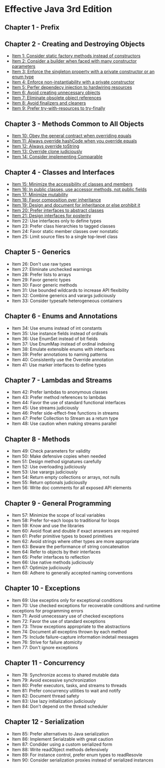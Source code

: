 # Effective Java 3rd Edition
## Chapter 1 - Prefix
## Chapter 2 - Creating and Destroying Objects
* [Item 1: Consider static factory methods instead of constructors](Chapter-2/Item-1-Consider-static-factory-methods-instead-of-constructors.md)
* [Item 2: Consider a builder when faced with many constructor parameters](Chapter-2/Item-2-Consider-a-builder-when-faced-with-many-constructor-parameters.md)
* [Item 3: Enforce the singleton property with a private constructor or an enum type](Chapter-2/Item-3-Enforce-the-singleton-property-with-a-private-constructor-or-enum-type.md)
* [Item 4: Enforce non-instantiability with a private constructor](Chapter-2/Item-4-Enforce-noninstantiability-with-a-private-constructor.md)
* [Item 5: Perfer dependecy injection to hardwiring resources](Chapter-2/Item-5-Prefer-dependency-injection-to-hardwiring-resources.md)
* [Item 6: Avoid creating unnecessary objects](Chapter-2/Item-6-Avoid-creating-unnecessary-objects.md)
* [Item 7: Eliminate obsolete object references](Chapter-2/Item-7-Eliminate-obsolete-object-refrences.md)
* [Item 8: Avoid finalizers and cleaners](Chapter-2/Item-8-Avoid-finalizers-and-cleaners.md)
* [Item 9: Prefer try-with-resources to try-finally](Chapter-2/Item-9-Prefer-try-with-resources-to-try-finally.md)
## Chapter 3 - Methods Common to All Objects
* [Item 10: Obey the general contract when overriding equals](Chapter-3/Item-10-Obey-the-general-contract-when-overriding-equals.md)
* [Item 11: Always override hashCode when you override equals](Chapter-3/Item-11-Always-override-hashCode-when-you-override-equals.md)
* [Item 12: Always override toString](Chapter-3/Item-12-Always-override-toString.md)
* [Item 13: Override clone judiciously](Chapter-3/Item-13-Override-clone-judiciously.md)
* [Item 14: Consider implementing Comparable](Chapter-3/Item-14-Consider-implementing-comparable.md)
## Chapter 4 - Classes and Interfaces
* [Item 15: Minimize the accessibility of classes and members](Chapter-4/Item-15-Minimize-the-accesibility-of-classes-and-members.md)
* [Item 16: In public classes, use accessor methods, not public fields](Chapter-4/Item-16-In-public-classes-use-accessor-methods-not-public-fields.md)
* [Item 17: Minimize mutability](Chapter-4/Item-17-Minimize-mutability.md)
* [Item 18: Favor composition over inheritance](Chapter-4/Item-18-Favor-composition-over-inheritance.md)
* [Item 19: Design and document for inheritance or else prohibit it](Chapter-4/Item-19-Design-and-document-for-inheritance-or-else-prohibit-it.md)
* [Item 20: Prefer interfaces to abstract classes](Chapter-4/Item-20-Prefer-interfaces-to-abstract-classes.md)
* [Item 21: Design interfaces for posterity](Chapter-4/Item-21-Design-interfaces-for-posterity.md)
* Item 22: Use interfaces only to define types
* Item 23: Prefer class hierarchies to tagged classes
* Item 24: Favor static member classes over nonstatic
* Item 25: Limit source files to a single top-level class
## Chapter 5 - Generics
* Item 26: Don't use raw types
* Item 27: Eliminate unchecked warnings
* Item 28: Prefer lists to arrays
* Item 29: Favor generic types
* Item 30: Favor generic methods
* Item 31: Use bounded wildcards to increase API flexibility
* Item 32: Combine generics and varargs judiciously
* Item 33: Consider typesafe heterogeneous containers
## Chapter 6 - Enums and Annotations
* Item 34: Use enums instead of int constants
* Item 35: Use instance fields instead of ordinals
* Item 36: Use EnumSet instead of bit fields
* Item 37: Use EnumMap instead of ordinal indexing
* Item 38: Emulate extensible enums with interfaces
* Item 39: Prefer annotations to naming patterns
* Item 40: Consistently use the Override annotation
* Item 41: Use marker interfaces to define types
## Chapter 7 - Lambdas and Streams
* Item 42: Prefer lambdas to anonymous classes
* Item 43: Prefer method references to lambdas
* Item 44: Favor the use of standard functional interfaces
* Item 45: Use streams judiciously
* Item 46: Prefer side-effect-free functions in streams
* Item 47: Prefer Collection to Stream as a return type
* Item 48: Use caution when making streams parallel
## Chapter 8 - Methods
* Item 49: Check parameters for validity
* Item 50: Make defensive copies when needed
* Item 51: Design method signatures carefully
* Item 52: Use overloading judiciously
* Item 53: Use varargs judiciously
* Item 54: Return empty collections or arrays, not nulls
* Item 55: Return optionals judiciouslly
* Item 56: Write doc comments for all exposed API elements
## Chapter 9 - General Programming
* Item 57: Minimize the scope of local variables
* Item 58: Prefer for-each loops to traditional for loops
* Item 59: Know and use the libraries
* Item 60: Avoid float and double if exact answsers are required
* Item 61: Prefer primitive types to boxed primitives
* Item 62: Avoid strings where other types are more appropriate
* Item 63: Beware the performance of string concatenation
* Item 64: Refer to objects by their interfaces
* Item 65: Prefer interfaces to reflection
* Item 66: Use native methods judiciously
* Item 67: Optimize judiciously
* Item 68: Adhere to generally accepted naming conventions
## Chapter 10 - Exceptions
* Item 69: Use exceptins only for exceptional conditions
* Item 70: Use checked exceptions for recoverable conditions and runtime exceptions for programming errors
* Item 71: Avoid unnecessary use of checked exceptions
* Item 72: Favor the use of standard exceptions
* Item 73: Throw exceptions appropriate to the abstractions
* Item 74: Document all exceptins thrown by each method
* Item 75: Include failure-capture information indetail messages
* Item 76: Strive for failure atomicity
* Item 77: Don't ignore exceptions
## Chapter 11 - Concurrency
* Item 78: Synchronize access to shared mutable data
* Item 79: Avoid excessive synchronization
* Item 80: Prefer executors, tasks, and streams to threads
* Item 81: Prefer concurrency utilities to wait and notify
* Item 82: Document thread safety
* Item 83: Use lazy initialization judiciously
* Item 84: Don't depend on the thread scheduler
## Chapter 12 - Serialization
* Item 85: Prefer alternatives to Java serialization
* Item 86: Implement Serialzable with great caution
* Item 87: Condider using a custom serialized form
* Item 88: Write readObject methods defensively
* Item 89: For instance control, prefer enum types to readResovle
* Item 90: Consider serialization proxies instead of serialized instances